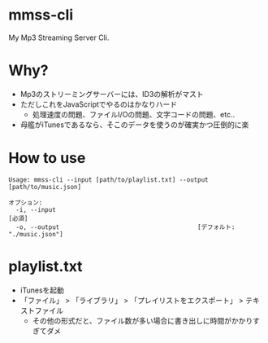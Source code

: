 # mmss-cli

My Mp3 Streaming Server Cli.

# Why?

- Mp3のストリーミングサーバーには、ID3の解析がマスト
- ただしこれをJavaScriptでやるのはかなりハード
  - 処理速度の問題、ファイルI/Oの問題、文字コードの問題、etc..
- 母艦がiTunesであるなら、そこのデータを使うのが確実かつ圧倒的に楽

# How to use

```
Usage: mmss-cli --input [path/to/playlist.txt] --output [path/to/music.json]

オプション:
  -i, --input                                                             [必須]
  -o, --output                                      [デフォルト: "./music.json"]
```

# playlist.txt

- iTunesを起動
- 「ファイル」 > 「ライブラリ」 > 「プレイリストをエクスポート」 > テキストファイル
  - その他の形式だと、ファイル数が多い場合に書き出しに時間がかかりすぎてダメ
